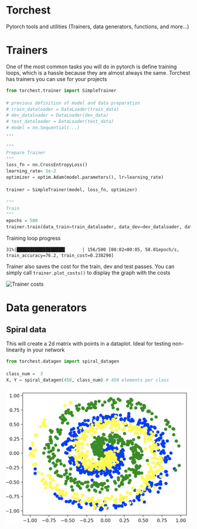 # Torchest
Pytorch tools and utilities (Trainers, data generators, functions, and more...)

# Trainers

One of the most common tasks you will do in pytorch is define training loops, which is a hassle because they are almost always the same. Torchest has trainers you can use for your projects

```python
from torchest.trainer import SimpleTrainer

# previous definition of model and data preparation
# train_dataloader = DataLoader(train_data)
# dev_dataloader = DataLoader(dev_data)
# test_dataloader = DataLoader(test_data)
# model = nn.Sequential(...)
...

"""
Prepare Trainer
"""
loss_fn = nn.CrossEntropyLoss()
learning_rate= 1e-2
optimizer = optim.Adam(model.parameters(), lr=learning_rate)

trainer = SimpleTrainer(model, loss_fn, optimizer)

"""
Train
"""
epochs = 500
trainer.train(data_train=train_dataloader, data_dev=dev_dataloader, data_test=test_dataloader, epochs=epochs)
```

Training loop progress

```
31%|██████████████████▍      | 156/500 [00:02<00:05, 58.01epoch/s, train_accuracy=76.2, train_cost=0.238290]
```

Trainer also saves the cost for the train, dev and test passes. You can simply call `trainer.plot_costs()` to display the graph with the costs

<img src="images/trainer_costs.png)" alt="Trainer costs" width="200"/>


# Data generators

## Spiral data

This will create a 2d matrix with points in a dataplot. Ideal for testing non-linearity in your network

```python
from torchest.datagen import spiral_datagen

class_num =  3
X, Y = spiral_datagen(450, class_num) # 450 elements per class
```

![Spiral data screenshot](images/spiral_2d.png)
